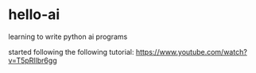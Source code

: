 # hello-ai
learning to write python ai programs

started following the following tutorial:
https://www.youtube.com/watch?v=T5pRlIbr6gg
